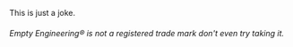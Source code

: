 <p> This is just a joke. </p>





































<footer>
  <h6>Empty Engineering® is not a registered trade mark don't even try taking it.</h6>
  </footer>
